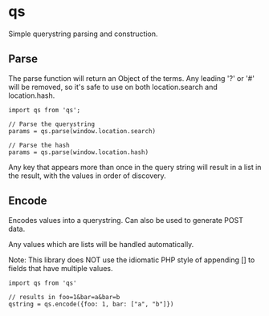 qs
==

Simple querystring parsing and construction.

Parse
-----

The parse function will return an Object of the terms. Any leading '?' or '#'
will be removed, so it's safe to use on both location.search and location.hash.

    import qs from 'qs';

    // Parse the querystring
    params = qs.parse(window.location.search)

    // Parse the hash
    params = qs.parse(window.location.hash)

Any key that appears more than once in the query string will result in a list
in the result, with the values in order of discovery.


Encode
------

Encodes values into a querystring. Can also be used to generate POST data.

Any values which are lists will be handled automatically.

Note: This library does NOT use the idiomatic PHP style of appending [] to
fields that have multiple values.


    import qs from 'qs'

    // results in foo=1&bar=a&bar=b
    qstring = qs.encode({foo: 1, bar: ["a", "b"]})

